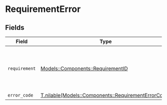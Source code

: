 # RequirementError


## Fields

| Field                                                                                              | Type                                                                                               | Required                                                                                           | Description                                                                                        |
| -------------------------------------------------------------------------------------------------- | -------------------------------------------------------------------------------------------------- | -------------------------------------------------------------------------------------------------- | -------------------------------------------------------------------------------------------------- |
| `requirement`                                                                                      | [Models::Components::RequirementID](../../models/shared/requirementid.md)                          | :heavy_check_mark:                                                                                 | The unique ID of what the requirement is asking to be filled out.                                  |
| `error_code`                                                                                       | [T.nilable(Models::Components::RequirementErrorCode)](../../models/shared/requirementerrorcode.md) | :heavy_minus_sign:                                                                                 | N/A                                                                                                |